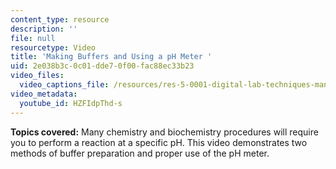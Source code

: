 ```yaml
---
content_type: resource
description: ''
file: null
resourcetype: Video
title: 'Making Buffers and Using a pH Meter '
uid: 2e038b3c-0c01-dde7-0f00-fac88ec33b23
video_files:
  video_captions_file: /resources/res-5-0001-digital-lab-techniques-manual-spring-2007/videos/making-buffers-and-using-a-ph-meter/HZFIdpThd-s.vtt
video_metadata:
  youtube_id: HZFIdpThd-s
---
```


**Topics covered:** Many chemistry and biochemistry procedures will require you to perform a reaction at a specific pH. This video demonstrates two methods of buffer preparation and proper use of the pH meter.